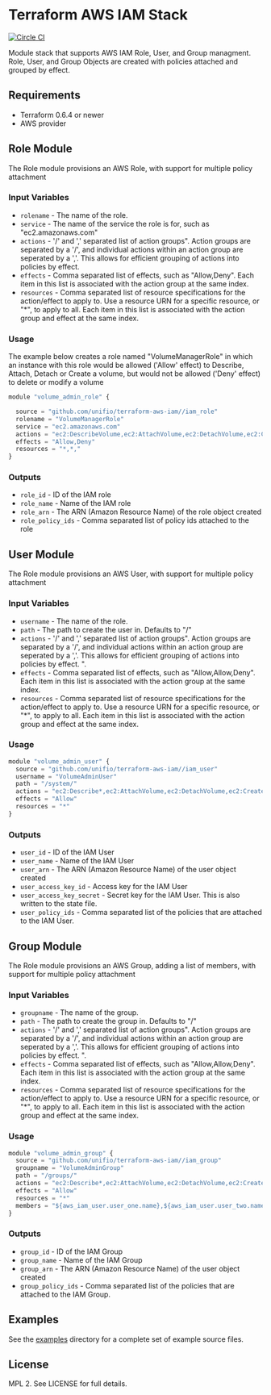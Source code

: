 # Terraform AWS IAM Stack #
[![Circle CI](https://circleci.com/gh/unifio/terraform-aws-iam.svg?style=svg)](https://circleci.com/gh/unifio/terraform-aws-iam)

Module stack that supports AWS IAM Role, User, and Group managment.  Role, User, and Group Objects are created with policies attached and grouped by effect.

Requirements
----------------------

- Terraform 0.6.4 or newer
- AWS provider


## Role Module ##

The Role module provisions an AWS Role, with support for multiple policy attachment

### Input Variables ###

- `rolename` - The name of the role.
- `service` - The name of the service the role is for, such as "ec2.amazonaws.com"
- `actions` - '/' and ',' separated list of action groups".  Action groups are separated by a '/', and individual actions within an action group are seperated by a ','.  This allows for efficient grouping of actions into policies by effect.  
- `effects` - Comma separated list of effects,  such as "Allow,Deny".  Each item in this list is associated with the action group at the same index.
- `resources` - Comma separated list of resource specifications for the action/effect to apply to.  Use a resource URN for a specific resource, or "\*", to apply to all.  Each item in this list is associated with the action group and effect at the same index.

### Usage ###

The example below creates a role named "VolumeManagerRole" in which an instance with this role would be allowed ('Allow' effect) to Describe, Attach, Detach or Create a volume, but would not be allowed ('Deny' effect) to delete or modify a volume

```js
module "volume_admin_role" {

  source = "github.com/unifio/terraform-aws-iam//iam_role"
  rolename = "VolumeManagerRole"
  service = "ec2.amazonaws.com"
  actions = "ec2:DescribeVolume,ec2:AttachVolume,ec2:DetachVolume,ec2:CreateVolume/ec2:DeleteVolume,ec2:ModifyVolumeAttribute"
  effects = "Allow,Deny"
  resources = "*,*,"
}
```
### Outputs ###

- `role_id` - ID of the IAM role
- `role_name` - Name of the IAM role
- `role_arn` - The ARN (Amazon Resource Name) of the role object created
- `role_policy_ids` - Comma separated list of policy ids attached to the role

## User Module ##

The Role module provisions an AWS User, with support for multiple policy attachment

### Input Variables ###

- `username` - The name of the role.
- `path` - The path to create the user in.  Defaults to "/"
- `actions` - '/' and ',' separated list of action groups".  Action groups are separated by a '/', and individual actions within an action group are seperated by a ','.  This allows for efficient grouping of actions into policies by effect.  ".
- `effects` - Comma separated list of effects,  such as "Allow,Allow,Deny".  Each item in this list is associated with the action group at the same index.
- `resources` - Comma separated list of resource specifications for the action/effect to apply to.  Use a resource URN for a specific resource, or "\*", to apply to all.  Each item in this list is associated with the action group and effect at the same index.

### Usage ###

```js
module "volume_admin_user" {
  source = "github.com/unifio/terraform-aws-iam//iam_user"
  username = "VolumeAdminUser"
  path = "/system/"
  actions = "ec2:Describe*,ec2:AttachVolume,ec2:DetachVolume,ec2:CreateVolume"
  effects = "Allow"
  resources = "*"
}
```
### Outputs ###

- `user_id` - ID of the IAM User
- `user_name` - Name of the IAM User
- `user_arn` - The ARN (Amazon Resource Name) of the user object created
- `user_access_key_id` - Access key for the IAM User
- `user_access_key_secret` - Secret key for the IAM User.  This is also written to the state file.
- `user_policy_ids` - Comma separated list of the policies that are attached to the IAM User.

## Group Module ##

The Role module provisions an AWS Group, adding a list of members, with support for multiple policy attachment

### Input Variables ###

- `groupname` - The name of the group.
- `path` - The path to create the group in.  Defaults to "/"
- `actions` - '/' and ',' separated list of action groups".  Action groups are separated by a '/', and individual actions within an action group are seperated by a ','.  This allows for efficient grouping of actions into policies by effect.  ".
- `effects` - Comma separated list of effects,  such as "Allow,Allow,Deny".  Each item in this list is associated with the action group at the same index.
- `resources` - Comma separated list of resource specifications for the action/effect to apply to.  Use a resource URN for a specific resource, or "\*", to apply to all.  Each item in this list is associated with the action group and effect at the same index.

### Usage ###

```js
module "volume_admin_group" {
  source = "github.com/unifio/terraform-aws-iam//iam_group"
  groupname = "VolumeAdminGroup"
  path = "/groups/"
  actions = "ec2:Describe*,ec2:AttachVolume,ec2:DetachVolume,ec2:CreateVolume"
  effects = "Allow"
  resources = "*"
  members = "${aws_iam_user.user_one.name},${aws_iam_user.user_two.name}"
}
```
### Outputs ###

- `group_id` - ID of the IAM Group
- `group_name` - Name of the IAM Group
- `group_arn` - The ARN (Amazon Resource Name) of the user object created
- `group_policy_ids` - Comma separated list of the policies that are attached to the IAM Group.


## Examples

See the [examples](examples) directory for a complete set of example source files.

## License ##

MPL 2. See LICENSE for full details.
